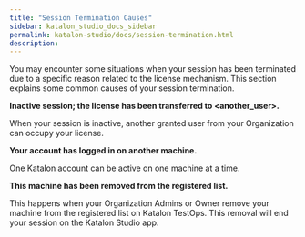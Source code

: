 ```yaml
---
title: "Session Termination Causes"
sidebar: katalon_studio_docs_sidebar
permalink: katalon-studio/docs/session-termination.html
description:
---
```


You may encounter some situations when your session has been terminated due to a specific reason related to the license mechanism. This section explains some common causes of your session termination.

**Inactive session; the license has been transferred to <another_user>.**

When your session is inactive, another granted user from your Organization can occupy your license.

**Your account has logged in on another machine.**

One Katalon account can be active on one machine at a time. 

**This machine has been removed from the registered list.**

This happens when your Organization Admins or Owner remove your machine from the registered list on Katalon TestOps. This removal will end your session on the Katalon Studio app.
